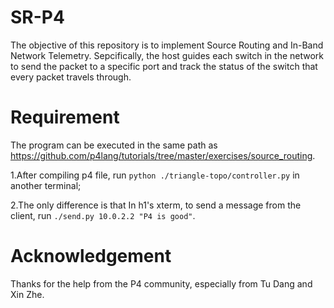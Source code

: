 # SR-P4
The objective of this repository is to implement Source Routing and In-Band Network Telemetry. Sepcifically, the host guides each switch in the network to send the packet to a specific port and track the status of the switch that every packet travels through.  


# Requirement
The program can be executed in the same path as https://github.com/p4lang/tutorials/tree/master/exercises/source_routing. 

1.After compiling p4 file, run ```python ./triangle-topo/controller.py``` in another terminal;

2.The only difference is that In h1's xterm, to send a message from the client, run ```./send.py 10.0.2.2 "P4 is good"```.

# Acknowledgement
Thanks for the help from the P4 community, especially from Tu Dang and Xin Zhe.


